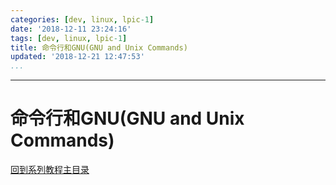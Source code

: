 ```yaml
---
categories: [dev, linux, lpic-1]
date: '2018-12-11 23:24:16'
tags: [dev, linux, lpic-1]
title: 命令行和GNU(GNU and Unix Commands)
updated: '2018-12-21 12:47:53'
...
```

---
# 命令行和GNU(GNU and Unix Commands)
<!-- MarkdownTOC -->

<!-- /MarkdownTOC -->
[回到系列教程主目录](../index.md)

